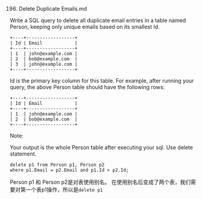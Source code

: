 196. Delete Duplicate Emails.md

Write a SQL query to delete all duplicate email entries in a table named Person, keeping only unique emails based on its smallest Id.
```shell
+----+------------------+
| Id | Email            |
+----+------------------+
| 1  | john@example.com |
| 2  | bob@example.com  |
| 3  | john@example.com |
+----+------------------+
```
Id is the primary key column for this table.
For example, after running your query, the above Person table should have the following rows:
```
+----+------------------+
| Id | Email            |
+----+------------------+
| 1  | john@example.com |
| 2  | bob@example.com  |
+----+------------------+
```
Note:

Your output is the whole Person table after executing your sql. Use delete statement.

```mysql
delete p1 from Person p1, Person p2
where p1.Email = p2.Email and p1.Id > p2.Id;
```
Person p1 和 Person p2是对表使用别名。 在使用别名后变成了两个表，我们需要对第一个表p1操作，所以是`delete p1`
